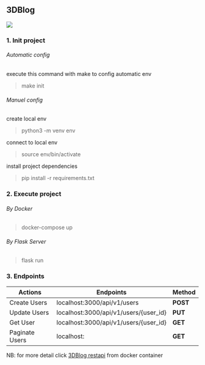 ## 3DBlog
![](./screen_shot.png)

### 1. Init project
###### Automatic config

execute this command with make to config automatic env 
> make init

###### Manuel config

create local env
> python3 -m venv env

connect to local env
> source env/bin/activate

install project dependencies
> pip install -r requirements.txt

### 2. Execute project
###### By Docker

> docker-compose up


###### By Flask Server
> flask run

### 3. Endpoints

| Actions        | Endpoints                             | Method |
|----------------|---------------------------------------|--------|
| Create Users   | localhost:3000/api/v1/users           | **POST**   |
| Update Users   | localhost:3000/api/v1/users/{user_id} | **PUT**    |
| Get User       | localhost:3000/api/v1/users/{user_id} | **GET**    |
| Paginate Users | localhost:                            | **GET**    |

NB: for more detail click [3DBlog restapi](localhost:3000/docs#) from docker container
